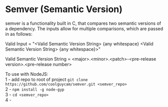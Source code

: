 # Semver (Semantic Version)
semver is a functionality built in C, that compares two semantic versions of a dependency. The inputs allow for multiple comparisons, 
which are passed in as follows: 

Valid Input = "\<Valid Semantic Version String\> {any whitespace} \<Valid Semantic Version String\> {any whitespace}>"

Valid Semantic Version String = \<major\>.\<minor\>.\<patch\>-\<pre-release version\>.\<pre-release number\>

To use with NodeJS:<br>
1 - add repo to root of project ```git clone https://github.com/coolguycam/semver.git <semver_repo>```<br>
2 - ```npm install -g node-gyp```<br>
3 - ```cd <semver_repo>```<br>
4 - 
